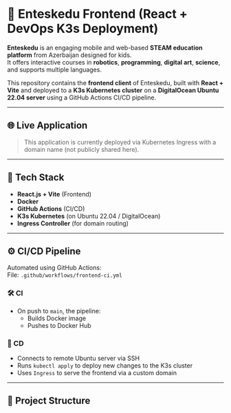 # 🚀 Enteskedu Frontend (React + DevOps K3s Deployment)

**Enteskedu** is an engaging mobile and web-based **STEAM education platform** from Azerbaijan designed for kids.  
It offers interactive courses in **robotics**, **programming**, **digital art**, **science**, and supports multiple languages.

This repository contains the **frontend client** of Enteskedu, built with **React + Vite** and deployed to a **K3s Kubernetes cluster** on a **DigitalOcean Ubuntu 22.04 server** using a GitHub Actions CI/CD pipeline.

---

## 🌐 Live Application

> This application is currently deployed via Kubernetes Ingress with a domain name (not publicly shared here).

---

## 🧰 Tech Stack

- **React.js + Vite** (Frontend)
- **Docker**
- **GitHub Actions** (CI/CD)
- **K3s Kubernetes** (on Ubuntu 22.04 / DigitalOcean)
- **Ingress Controller** (for domain routing)

---

## ⚙️ CI/CD Pipeline

Automated using GitHub Actions:  
File: `.github/workflows/frontend-ci.yml`

### 🛠 CI
- On push to `main`, the pipeline:
  - Builds Docker image
  - Pushes to Docker Hub

### 🚀 CD
- Connects to remote Ubuntu server via SSH
- Runs `kubectl apply` to deploy new changes to the K3s cluster
- Uses `Ingress` to serve the frontend via a custom domain

---

## 📁 Project Structure

